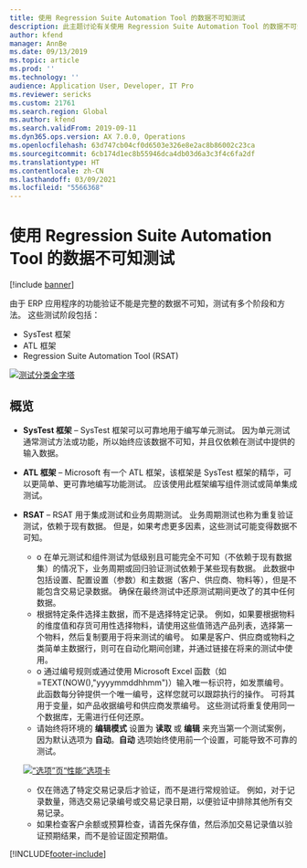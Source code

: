 ```yaml
---
title: 使用 Regression Suite Automation Tool 的数据不可知测试
description: 此主题讨论有关使用 Regression Suite Automation Tool 的数据不可知测试的建议。
author: kfend
manager: AnnBe
ms.date: 09/13/2019
ms.topic: article
ms.prod: ''
ms.technology: ''
audience: Application User, Developer, IT Pro
ms.reviewer: sericks
ms.custom: 21761
ms.search.region: Global
ms.author: kfend
ms.search.validFrom: 2019-09-11
ms.dyn365.ops.version: AX 7.0.0, Operations
ms.openlocfilehash: 63d747cb04cf0d6503e326e8e2ac8b86002c23ca
ms.sourcegitcommit: 6cb174d1ec8b55946dca4db03d6a3c3f4c6fa2df
ms.translationtype: HT
ms.contentlocale: zh-CN
ms.lasthandoff: 03/09/2021
ms.locfileid: "5566368"
---
```

# <a name="data-agnostic-testing-using-the-regression-suite-automation-tool"></a>使用 Regression Suite Automation Tool 的数据不可知测试

[!include [banner](../includes/banner.md)]

由于 ERP 应用程序的功能验证不能是完整的数据不可知，测试有多个阶段和方法。 这些测试阶段包括：  

- SysTest 框架
- ATL 框架
- Regression Suite Automation Tool (RSAT)

[![测试分类金字塔](./media/rsat-data-agnostic-testing-01.PNG)](./media/rsat-data-agnostic-testing-01.PNG)

## <a name="overview"></a>概览
-   **SysTest 框架** – SysTest 框架可以可靠地用于编写单元测试。 因为单元测试通常测试方法或功能，所以始终应该数据不可知，并且仅依赖在测试中提供的输入数据。
-   **ATL 框架** – Microsoft 有一个 ATL 框架，该框架是 SysTest 框架的精华，可以更简单、更可靠地编写功能测试。 应该使用此框架编写组件测试或简单集成测试。
-   **RSAT** – RSAT 用于集成测试和业务周期测试。 业务周期测试也称为重复验证测试，依赖于现有数据。 但是，如果考虑更多因素，这些测试可能变得数据不可知。 

    - o 在单元测试和组件测试为低级别且可能完全不可知（不依赖于现有数据集）的情况下，业务周期或回归验证测试依赖于某些现有数据。 此数据中包括设置、配置设置（参数）和主数据（客户、供应商、物料等），但是不能包含交易记录数据。 确保在最终测试中还原测试期间更改了的其中任何数据。
    - 根据特定条件选择主数据，而不是选择特定记录。 例如，如果要根据物料的维度值和存货可用性选择物料，请使用这些值筛选产品列表，选择第一个物料，然后复制要用于将来测试的编号。 如果是客户、供应商或物料之类简单主数据行，则可在自动化期间创建，并通过链接在将来的测试中使用。 
    - o 通过编号规则或通过使用 Microsoft Excel 函数（如 =TEXT(NOW(),"yyyymmddhhmm")）输入唯一标识符，如发票编号。 此函数每分钟提供一个唯一编号，这样您就可以跟踪执行的操作。 可将其用于变量，如产品收据编号和供应商发票编号。 这些测试将重复使用同一个数据库，无需进行任何还原。
    - 请始终将环境的 **编辑模式** 设置为 **读取** 或 **编辑** 来充当第一个测试案例，因为默认选项为 **自动**。**自动** 选项始终使用前一个设置，可能导致不可靠的测试。 
 
    [![“选项”页“性能”选项卡](./media/rsat-data-agnostic-testing-02.PNG)](./media/rsat-data-agnostic-testing-02.PNG)
 
    - 仅在筛选了特定交易记录后才验证，而不是进行常规验证。 例如，对于记录数量，筛选交易记录编号或交易记录日期，以便验证中排除其他所有交易记录。 
    - 如果检查客户余额或预算检查，请首先保存值，然后添加交易记录值以验证预期结果，而不是验证固定预期值。 
 


[!INCLUDE[footer-include](../../../includes/footer-banner.md)]